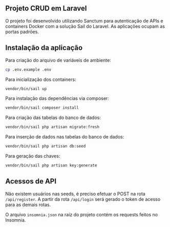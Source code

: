 ## Projeto CRUD em Laravel

O projeto foi desenvolvido utilizando Sanctum para autenticação de APIs e containers Docker com a solução Sail do Laravel.
As aplicações ocupam as portas padrões.


## Instalação da aplicação

Para criação do arquivo de variáveis de ambiente:
```bash
cp .env.example .env
```

Para inicialização dos containers:
```bash
vendor/bin/sail up
```

Para instalação das dependências via composer:
```bash
vendor/bin/sail composer install
```

Para criação das tabelas do banco de dados:
```bash
vendor/bin/sail php artisan migrate:fresh
```

Para inserção de dados nas tabelas do banco de dados:
```bash
vendor/bin/sail php artisan db:seed
```

Para geração das chaves:
```bash
vendor/bin/sail php artisan key:generate
```

## Acessos de API

Não existem usuários nas seeds, é preciso efetuar o POST na rota ```/api/register```.
A partir da rota ```/api/login``` será gerado o token de acesso para as demais rotas.

O arquivo ```insomnia.json``` na raíz do projeto contém os requests feitos no Insomnia.
